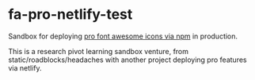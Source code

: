 # fa-pro-netlify-test

Sandbox for deploying [pro font awesome icons via npm](https://fontawesome.com/how-to-use/on-the-web/setup/using-package-managers) in production.

This is a research pivot learning sandbox venture, from static/roadblocks/headaches with another project deploying pro features via netlify.
